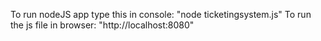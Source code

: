 To run nodeJS app type this in console: "node ticketingsystem.js"
To run the js file in browser: "http://localhost:8080"